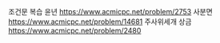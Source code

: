 조건문 복습
윤년
https://www.acmicpc.net/problem/2753
사분면
https://www.acmicpc.net/problem/14681
주사위세개 상금
https://www.acmicpc.net/problem/2480
